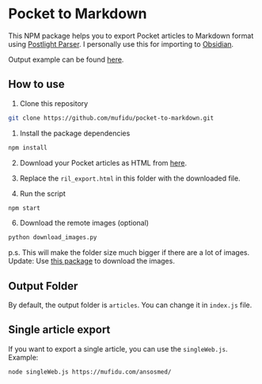 # Pocket to Markdown

This NPM package helps you to export Pocket articles to Markdown format using [Postlight Parser](https://github.com/postlight/parser/). I personally use this for importing to [Obsidian](https://obsidian.md).

Output example can be found [here](https://github.com/mufidu/pocket-to-markdown/blob/master/articles/Your%20Pocket%20journey%20starts%20now.%20Make%20the%20most%20of%20it..md).

## How to use

1. Clone this repository

```bash
git clone https://github.com/mufidu/pocket-to-markdown.git
```

1. Install the package dependencies

```bash
npm install
```

2. Download your Pocket articles as HTML from [here](https://getpocket.com/export).

3. Replace the `ril_export.html` in this folder with the downloaded file.

4. Run the script

```bash
npm start
```

6. Download the remote images (optional)

```bash
python download_images.py
```

p.s. This will make the folder size much bigger if there are a lot of images.
Update: Use [this package](https://github.com/mufidu/markdown-image-downloader) to download the images.


## Output Folder

By default, the output folder is `articles`. You can change it in `index.js` file.
## Single article export

If you want to export a single article, you can use the `singleWeb.js`. Example:

```bash
node singleWeb.js https://mufidu.com/ansosmed/
```

